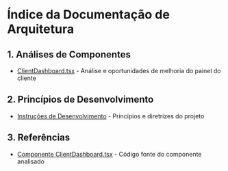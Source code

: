 # Índice da Documentação de Arquitetura

## 1. Análises de Componentes

- [ClientDashboard.tsx](client_dashboard.md) - Análise e oportunidades de melhoria do painel do cliente

## 2. Princípios de Desenvolvimento

- [Instruções de Desenvolvimento](../DEVELOPMENT_INSTRUCTIONS.md) - Princípios e diretrizes do projeto

## 3. Referências

- [Componente ClientDashboard.tsx](../../app/dashboard/ClientDashboard.tsx) - Código fonte do componente analisado
